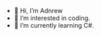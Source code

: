 - 👋 Hi, I’m Adnrew
- 👀 I’m interested in coding.
- 🌱 I’m currently learning C#.


<!---
andrew32790/andrew32790 is a ✨ special ✨ repository because its `README.md` (this file) appears on your GitHub profile.
You can click the Preview link to take a look at your changes.
--->
